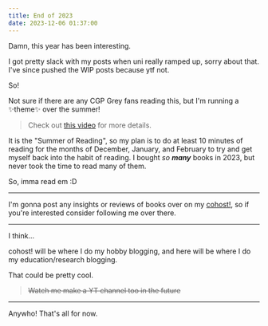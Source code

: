 ```yaml
---
title: End of 2023
date: 2023-12-06 01:37:00
---
```


Damn, this year has been interesting.

I got pretty slack with my posts when uni really ramped up, sorry about that.
I've since pushed the WIP posts because ytf not.


So!

Not sure if there are any CGP Grey fans reading this, but I'm running a ✨theme✨ over the summer!
> Check out [this video](https://www.youtube.com/watch?v=NVGuFdX5guE) for more details.

It is the "Summer of Reading", so my plan is to do at least 10 minutes of reading for the months of December, January, and February to try and get myself back into the habit of reading. I bought *so **many*** books in 2023, but never took the time to read many of them.

So, imma read em :D

---

I'm gonna post any insights or reviews of books over on my [cohost!](https://cohost.org/edamamev), so if you're interested consider following me over there.

---

I think...

cohost! will be where I do my hobby blogging, and here will be where I do my education/research blogging.

That could be pretty cool.

> ~~Watch me make a YT channel too in the future~~

---

Anywho! That's all for now.